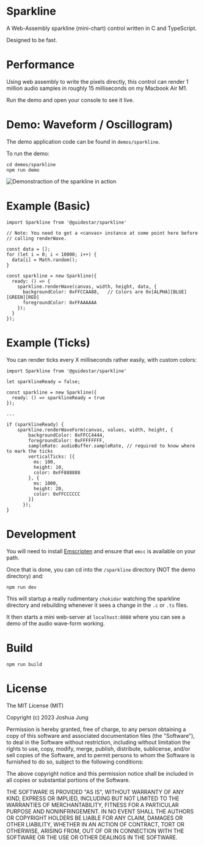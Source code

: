 # Sparkline

A Web-Assembly sparkline (mini-chart) control written in C and TypeScript.

Designed to be fast.

# Performance

Using web assembly to write the pixels directly, this control can render 1 million audio
samples in roughly 15 milliseconds on my Macbook Air M1. 

Run the demo and open your console to see it live. 

# Demo: Waveform / Oscillogram)

The demo application code can be found in `demos/sparkline`.

To run the demo:

    cd demos/sparkline
    npm run demo

![Demonstraction of the sparkline in action](https://i.imgur.com/ok4B9kD.gif)

# Example (Basic)

    import Sparkline from '@guidestar/sparkline'

    // Note: You need to get a <canvas> instance at some point here before
    // calling renderWave.

    const data = [];
    for (let i = 0; i < 10000; i++) {
      data[i] = Math.random();
    }

    const sparkline = new Sparkline({
      ready: () => {
        sparkline.renderWave(canvas, width, height, data, {
          backgroundColor: 0xFFCCAA88,   // Colors are 0x[ALPHA][BLUE][GREEN][RED]
          foregroundColor: 0xFFAAAAAA
        });
      }
    });

# Example (Ticks)

You can render ticks every X milliseconds rather easily, with custom colors:


    import Sparkline from '@guidestar/sparkline'

    let sparklineReady = false;

    const sparkline = new Sparkline({
      ready: () => sparklineReady = true
    });

    ...

    if (sparklineReady) {
        sparkline.renderWaveForm(canvas, values, width, height, {
            backgroundColor: 0xFFCC4444,
            foregroundColor: 0xFFFFFFFF,
            sampleRate: audioBuffer.sampleRate, // required to know where to mark the ticks
            verticalTicks: [{
              ms: 100,
              height: 10,
              color: 0xFF888888
            }, {
              ms: 1000,
              height: 20,
              color: 0xFFCCCCCC
            }]
          });
    }

# Development

You will need to install [Emscripten](https://emscripten.org/index.html) and ensure that `emcc` is available on your path.

Once that is done, you can cd into the `/sparkline` directory (NOT the demo directory) and:

    npm run dev

This will startup a really rudimentary `chokidar` watching the sparkline directory and rebuilding whenever
it sees a change in the `.c` or `.ts` files.

It then starts a mini web-server at `localhost:8080` where you can see a demo of the audio wave-form working.

# Build

    npm run build

# License

The MIT License (MIT)

Copyright (c) 2023 Joshua Jung

Permission is hereby granted, free of charge, to any person obtaining a copy
of this software and associated documentation files (the "Software"), to deal
in the Software without restriction, including without limitation the rights
to use, copy, modify, merge, publish, distribute, sublicense, and/or sell
copies of the Software, and to permit persons to whom the Software is
furnished to do so, subject to the following conditions:

The above copyright notice and this permission notice shall be included in all
copies or substantial portions of the Software.

THE SOFTWARE IS PROVIDED "AS IS", WITHOUT WARRANTY OF ANY KIND, EXPRESS OR
IMPLIED, INCLUDING BUT NOT LIMITED TO THE WARRANTIES OF MERCHANTABILITY,
FITNESS FOR A PARTICULAR PURPOSE AND NONINFRINGEMENT. IN NO EVENT SHALL THE
AUTHORS OR COPYRIGHT HOLDERS BE LIABLE FOR ANY CLAIM, DAMAGES OR OTHER
LIABILITY, WHETHER IN AN ACTION OF CONTRACT, TORT OR OTHERWISE, ARISING FROM,
OUT OF OR IN CONNECTION WITH THE SOFTWARE OR THE USE OR OTHER DEALINGS IN THE
SOFTWARE.
